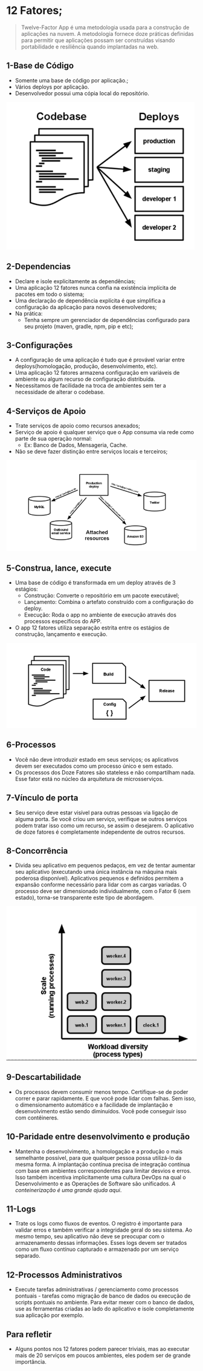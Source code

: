 # 12 Fatores;
   > Twelve-Factor App é uma metodologia usada para a construção de aplicações na nuvem. A metodologia fornece doze práticas definidas para permitir que aplicações possam ser construídas visando portabilidade e resiliência quando implantadas na web.
   

## 1-Base de Código

 * Somente uma base de código por aplicação.;
 * Vários deploys por aplicação.
 * Desenvolvedor possui uma cópia local do repositório.

![](images/fatores.png) 

## 2-Dependencias

 * Declare e isole explicitamente as dependências;
 * Uma aplicação 12 fatores nunca confia na existência implícita de pacotes em todo o sistema;
* Uma declaração de dependência explícita é que simplifica a configuração da aplicação para novos desenvolvedores;
* Na prática:
   * Tenha sempre um gerenciador de dependências configurado para seu projeto (maven, gradle, npm, pip e etc);

## 3-Configurações   

* A configuração de uma aplicação é tudo que é provável variar entre deploys(homologação, produção, desenvolvimento, etc).
* Uma aplicação 12 fatores armazena configuração em variáveis de ambiente ou algum recurso de configuração distribuída.
* Necessitamos de facilidade na troca de ambientes sem ter a necessidade de alterar o codebase.

## 4-Serviços de Apoio

* Trate serviços de apoio como recursos anexados;
* Serviço de apoio é qualquer serviço que o App consuma via rede como parte de sua operação normal:
   * Ex: Banco de Dados, Mensageria, Cache.
* Não se deve fazer distinção entre serviços locais e terceiros;

![](images/servicoDeApoio.png) 

## 5-Construa, lance, execute

* Uma base de código é transformada em um deploy através de 3 estágios:
   * Construção: Converte o repositório em um pacote executável;
   * Lançamento: Combina o artefato construído com a configuração do deploy.
   * Execução: Roda o app no ambiente de execução através dos processos específicos do APP.
* O app 12 fatores utiliza separação estrita entre os estágios de construção, lançamento e execução.

![](images/construaLanceExecute.png) 

## 6-Processos

* Você não deve introduzir estado em seus serviços; os aplicativos devem ser executados como um processo único e sem estado.
* Os processos dos Doze Fatores são stateless e não compartilham nada. Esse fator está no núcleo da arquitetura de microsserviços.

## 7-Vínculo de porta

* Seu serviço deve estar visível para outras pessoas via ligação de alguma porta. Se você criou um serviço, verifique se outros serviços podem tratar isso como um recurso, se assim o desejarem. O aplicativo de doze fatores é completamente independente de outros recursos.

## 8-Concorrência

* Divida seu aplicativo em pequenos pedaços, em vez de tentar aumentar seu aplicativo (executando uma única instância na máquina mais poderosa disponível). Aplicativos pequenos e definidos permitem a expansão conforme necessário para lidar com as cargas variadas. O processo deve ser dimensionado individualmente, com o Fator 6 (sem estado), torna-se transparente este tipo de abordagem.

![](images/concorrencia.png) 

## 9-Descartabilidade

* Os processos devem consumir menos tempo. Certifique-se de poder correr e parar rapidamente. E que você pode lidar com falhas. Sem isso, o dimensionamento automático e a facilidade de implantação e desenvolvimento estão sendo diminuídos. Você pode conseguir isso com contêineres.

## 10-Paridade entre desenvolvimento e produção

* Mantenha o desenvolvimento, a homologação e a produção o mais semelhante possível, para que qualquer pessoa possa utilizá-lo da mesma forma. A implantação contínua precisa de integração contínua com base em ambientes correspondentes para limitar desvios e erros. Isso também incentiva implicitamente uma cultura DevOps na qual o Desenvolvimento e as Operações de Software são unificados. *A conteinerização é uma grande ajuda aqui*.

## 11-Logs

* Trate os logs como fluxos de eventos. O registro é importante para validar erros e também verificar a integridade geral do seu sistema. Ao mesmo tempo, seu aplicativo não deve se preocupar com o armazenamento dessas informações. Esses logs devem ser tratados como um fluxo contínuo capturado e armazenado por um serviço separado.

## 12-Processos Administrativos

* Execute tarefas administrativas / gerenciamento como processos pontuais - tarefas como migração de banco de dados ou execução de scripts pontuais no ambiente. Para evitar mexer com o banco de dados, use as ferramentas criadas ao lado do aplicativo e isole completamente sua aplicação por exemplo.

## Para refletir

* Alguns pontos nos 12 fatores podem parecer triviais, mas ao executar mais de 20 serviços em poucos ambientes, eles podem ser de grande importância.